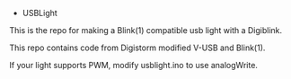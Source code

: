 * USBLight

This is the repo for making a Blink(1) compatible usb light with
a Digiblink.

This repo contains code from Digistorm modified V-USB and Blink(1).

If your light supports PWM, modify usblight.ino to use analogWrite.
